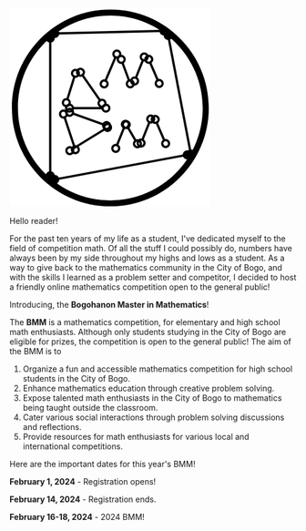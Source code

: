 ![BMM](logo.png)

Hello reader!

For the past ten years of my life as a student, I've dedicated myself to the field of competition math. Of all the stuff I could possibly do, numbers have always been by my side throughout my highs and lows as a student. As a way to give back to the mathematics community in the City of Bogo, and with the skills I learned as a problem setter and competitor, I decided to host a friendly online mathematics competition open to the general public!

Introducing, the **Bogohanon Master in Mathematics**!

The **BMM** is a mathematics competition, for elementary and high school math enthusiasts. Although only students studying in the City of Bogo are eligible for prizes, the competition is open to the general public! The aim of the BMM is to

1. Organize a fun and accessible mathematics competition for high school students in the City of Bogo.
2. Enhance mathematics education through creative problem solving.
3. Expose talented math enthusiasts in the City of Bogo to mathematics being taught outside the classroom.
4. Cater various social interactions through problem solving discussions and reflections.
5. Provide resources for math enthusiasts for various local and international competitions.

Here are the important dates for this year's BMM!

**February 1, 2024** - Registration opens!

**February 14, 2024** - Registration ends.

**February 16-18, 2024** - 2024 BMM!
